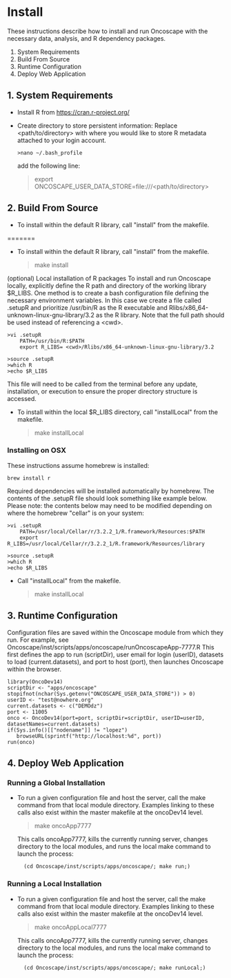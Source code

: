 # Install

These instructions describe how to install and run Oncoscape with the necessary data, 
analysis, and R dependency packages.  

1. System Requirements
2. Build From Source
3. Runtime Configuration
4. Deploy Web Application


## 1. System Requirements

- Install R from https://cran.r-project.org/
	
- Create directory to store persistent information:
	  Replace <path/to/directory> with where you would like to store R metadata attached
	  to your login account.
	  
	  >nano ~/.bash_profile
	  
	add the following line:
  
  	>export ONCOSCAPE_USER_DATA_STORE=file:///\<path/to/directory\>

## 2. Build From Source

- To install within the default R library, call "install" from the makefile.

=======

- To install within the default R library, call "install" from the makefile.

	>make install

(optional) Local installation of R packages
To install and run Oncoscape locally, explicitly define the R path and directory of the
working library $R_LIBS.  One method is to create a bash configuration file defining the
necessary environment variables.  In this case we create a file called .setupR and 
prioritize /usr/bin/R as the R executable and Rlibs/x86_64-unknown-linux-gnu-library/3.2
as the R library.  Note that the full path should be used instead of referencing a  \<cwd\>.
 	
 	>vi .setupR
		PATH=/usr/bin/R:$PATH
		export R_LIBS= <cwd>/Rlibs/x86_64-unknown-linux-gnu-library/3.2

 	>source .setupR
 	>which R
 	>echo $R_LIBS
 
 This file will need to be called from the terminal before any update, installation, or 
 execution to ensure the proper directory structure is accessed.

- To install within the local $R_LIBS directory, call "installLocal" from the makefile.

	>make installLocal
	
### Installing on OSX
These instructions assume homebrew is installed:

	brew install r
 
Required dependencies will be installed automatically by homebrew. The contents of the .setupR file should look something like example below. Please note: the contents below may need to be modified depending on where the homebrew "cellar" is on your system:

 	>vi .setupR
		PATH=/usr/local/Cellar/r/3.2.2_1/R.framework/Resources:$PATH
		export R_LIBS=/usr/local/Cellar/r/3.2.2_1/R.framework/Resources/library

 	>source .setupR
 	>which R
 	>echo $R_LIBS

- Call "installLocal" from the makefile.

	>make installLocal

## 3. Runtime Configuration

Configuration files are saved within the Oncoscape module from which they run.
For example, see Oncoscape/inst/scripts/apps/oncoscape/runOncoscapeApp-7777.R
This first defines the app to run (scriptDir), user email for login (userID), datasets to load 
(current.datasets), and port to host (port), then launches Oncoscape within the browser.

	library(OncoDev14)
	scriptDir <- "apps/oncoscape"
	stopifnot(nchar(Sys.getenv("ONCOSCAPE_USER_DATA_STORE")) > 0)
	userID <- "test@nowhere.org"
	current.datasets <- c("DEMOdz")
	port <- 11005
	onco <- OncoDev14(port=port, scriptDir=scriptDir, userID=userID, datasetNames=current.datasets)
	if(Sys.info()[["nodename"]] != "lopez") 
	   browseURL(sprintf("http://localhost:%d", port))
	run(onco)


## 4. Deploy Web Application

### Running a Global Installation

- To run a given configuration file and host the server, call the make command from that
   local module directory.  Examples linking to these calls also exist within the master
   makefile at the oncoDev14 level.

   >make oncoApp7777

   This calls oncoApp7777, kills the currently running server, changes directory to the
   local modules, and runs the local make command to launch the process:

        (cd Oncoscape/inst/scripts/apps/oncoscape/; make run;)

### Running a Local Installation

- To run a given configuration file and host the server, call the make command from that
   local module directory.  Examples linking to these calls also exist within the master
   makefile at the oncoDev14 level.

   >make oncoAppLocal7777

   This calls oncoApp7777, kills the currently running server, changes directory to the
   local modules, and runs the local make command to launch the process:

        (cd Oncoscape/inst/scripts/apps/oncoscape/; make runLocal;)

